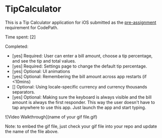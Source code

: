 # TipCalculator

This is a Tip Calculator application for iOS submitted as the [pre-assignment](https://gist.github.com/timothy1ee/7747214) requirement for CodePath.

Time spent: [2]

Completed:

* [yes] Required: User can enter a bill amount, choose a tip percentage, and see the tip and total values.
* [yes] Required: Settings page to change the default tip percentage.
* [yes] Optional: UI animations
* [yes] Optional: Remembering the bill amount across app restarts (if <10mins)
* [] Optional: Using locale-specific currency and currency thousands separators.
* [yes] Optional: Making sure the keyboard is always visible and the bill amount is always the first responder. This way the user doesn't have to tap anywhere to use this app. Just launch the app and start typing.

![Video Walkthrough](name of your gif file.gif)

Note: to embed the gif file, just check your gif file into your repo and update the name of the file above.